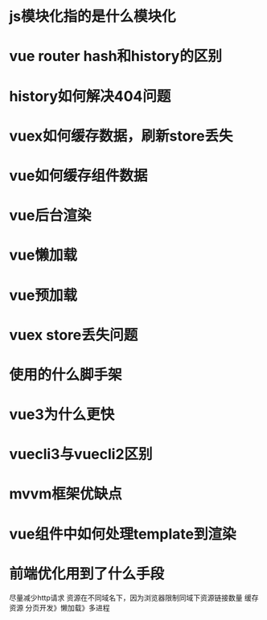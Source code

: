 # js模块化指的是什么模块化
# vue router hash和history的区别
# history如何解决404问题
# vuex如何缓存数据，刷新store丢失
# vue如何缓存组件数据
# vue后台渲染
# vue懒加载
# vue预加载
# vuex store丢失问题
# 使用的什么脚手架
# vue3为什么更快
# vuecli3与vuecli2区别
# mvvm框架优缺点
# vue组件中如何处理template到渲染
# 前端优化用到了什么手段
尽量减少http请求
资源在不同域名下，因为浏览器限制同域下资源链接数量
缓存资源
分页开发》懒加载》多进程